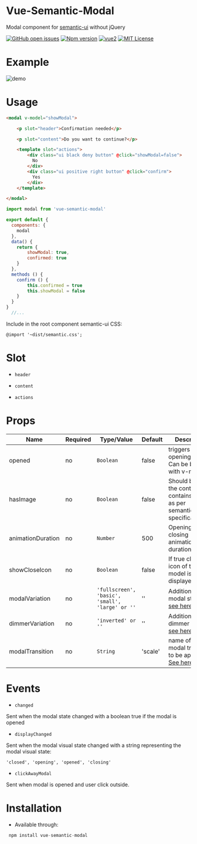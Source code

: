 # Vue-Semantic-Modal

Modal component for [semantic-ui](https://semantic-ui.com/) without jQuery

[![GitHub open issues](https://img.shields.io/github/issues/David-Desmaisons/Vue.Semantic.Modal.svg?maxAge=2592000)](https://github.com/David-Desmaisons/Vue.Semantic.Modal/issues)
[![Npm version](https://img.shields.io/npm/v/vue-semantic-modal.svg?maxAge=2592000)](https://www.npmjs.com/package/vue-semantic-modal)
[![vue2](https://img.shields.io/badge/vue-2.x-brightgreen.svg)](https://vuejs.org/)
[![MIT License](https://img.shields.io/github/license/David-Desmaisons/Vue.D3.tree.svg)](https://github.com/David-Desmaisons/Vue.Semantic.Modal/LICENSE)


# Example

![demo](./modal.gif)

# Usage

```html
<modal v-model="showModal">

    <p slot="header">Confirmation needed</p>

    <p slot="content">Do you want to continue?</p>

    <template slot="actions">
        <div class="ui black deny button" @click="showModal=false">
          No
        </div>
        <div class="ui positive right button" @click="confirm">
          Yes
        </div>
    </template>

</modal>
```
```javascript
import modal from 'vue-semantic-modal'

export default {
  components: {
    modal
  },
  data() {
    return {
        showModal: true,
        confirmed: true
    }
  },
  methods () {
    confirm () {
        this.confirmed = true
        this.showModal = false
    }
  }
}
  //...
```

Include in the root component semantic-ui CSS:

```
@import '~dist/semantic.css';
```

# Slot

* `header`

* `content`

* `actions`


# Props

| Name      | Required | Type/Value              | Default     | Description |
| ---       | ---      | ---                     | ---         | ---         |
| opened      | no    | `Boolean`                | false        | triggers the opening/closing. Can be bind with v-model
| hasImage   | no | `Boolean`  | false |  Should be true if the content contains image as per semantic-ui specification |
| animationDuration | no | `Number` |  500       | Opening and closing animation duration in ms |
| showCloseIcon    | no | `Boolean`          | false       | If true close icon of the model is displayed |
| modalVariation   | no | `'fullscreen', 'basic', 'small', 'large' or ''`  | '' |  Additional modal styling [see here](https://semantic-ui.com/modules/modal.html#/definition) |
| dimmerVariation   | no | `'inverted' or ''`  | '' |  Additional dimmer styling [see here](https://semantic-ui.com/modules/modal.html#/examples) |
| modalTransition   | no | `String`  | 'scale'|  name of the modal transition to be applied. [See here](https://semantic-ui.com/modules/transition.html) |

# Events

* `changed`

Sent when the modal state changed with a boolean true if the modal is opened

* `displayChanged`

Sent when the modal visual state changed with a string representing the modal visual state:

`'closed', 'opening', 'opened', 'closing'`

* `clickAwayModal`

Sent when modal is opened and user click outside.


# Installation
- Available through:
``` js
 npm install vue-semantic-modal
```
